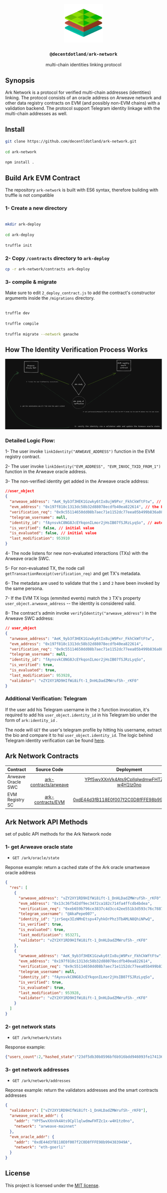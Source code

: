<p align="center">
  <a href="https://decent.land">
    <img src="./img/logo25.png" height="124">
  </a>
  <h3 align="center"><code>@decentdotland/ark-network</code></h3>
  <p align="center">multi-chain identities linking protocol</p>
</p>

## Synopsis
Ark Network is a protocol for verified multi-chain addresses (identities) linking. The protocol consists of an oracle address on Arweave network and other data registry contracts on EVM (and possibly non-EVM chains) with a validation backend. The protocol support Telegram identity linkage with the multi-chain addresses as well.

## Install

```sh
git clone https://github.com/decentldotland/ark-network.git

cd ark-network

npm install .
```

## Build Ark EVM Contract

The repository `ark-network` is built with ES6 syntax, therefore building with truffle is not compatible

### 1- Create a new directory
```sh

mkdir ark-deploy

cd ark-deploy

truffle init


```

### 2- Copy `/contracts` directory to `ark-deploy`

```sh
cp -r ark-network/contracts ark-deploy 

```

### 3- compile & migrate
Make sure to edit `2_deploy_contract.js` to add the contract's constructor arguments inside the `/migrations` directory.

```sh

truffle dev

truffle compile

truffle migrate --network ganache

```

## How The Identity Verification Process Works

![logic-flow](/img/logic-flow.png)

### Detailed Logic Flow:

1- The user invoke `linkIdentity("ARWEAVE_ADDRESS")` function in the EVM registry contract.

2- The user invoke `linkIdentity("EVM_ADDRESS", "EVM_INVOC_TXID_FROM_1")` function in the Arweave oracle address.

3- The non-verified identity get added in the Arweave oracle address:

```json
//user_object
{
  "arweave_address": "AeK_9yb3f3HEK1Gzwky6tIx8ujW9Pxr_FkhCkWftFtw", // the TX caller address
  "evm_address": "0x197f818c1313dc58b32d88078ecdfb40ea822614", // the EVM identity to be verified
  "verification_req": "0x9c55114650dd08b7aec71e1152dc77eea05b499b836a08add2f0d4bd49e2b095", // TXID of the interaction with the EVM sc
  "telegram_username": null,
  "identity_id": "fAynsvkC8NG8JcEYkqonILmor2jHsIB07fSJRzLyqSo", // auto-generated, the SWC interactionTX.ID
  "is_verified": false, // initial value
  "is_evaluated": false, // initial value
  "last_modification": 953910
}

```


4- The node listens for new non-evaluated interactions (TXs) with the Arweave oracle SWC.

5- For non-evaluated TX, the node call `getTransactionReceipt(verification_req)` and get TX's metadata.

6- The metadata are used to validate that the `1` and `2` have been invoked by the same persona.

7- If the EVM TX logs (emmited events) match the `3` TX's property `user_object.arweave_address` -- the identity is considered valid.

8- The contract's admin invoke `verifyIdentity("arweave_address")` in the Arweave SWC address:

```json
// user_object
{
  "arweave_address": "AeK_9yb3f3HEK1Gzwky6tIx8ujW9Pxr_FkhCkWftFtw",
  "evm_address": "0x197f818c1313dc58b32d88078ecdfb40ea822614",
  "verification_req": "0x9c55114650dd08b7aec71e1152dc77eea05b499b836a08add2f0d4bd49e2b095",
  "telegram_username": null,
  "identity_id": "fAynsvkC8NG8JcEYkqonILmor2jHsIB07fSJRzLyqSo",
  "is_verified": true,
  "is_evaluated": true,
  "last_modification": 953928,
  "validator": "vZY2XY1RD9HIfWi8ift-1_DnHLDadZMWrufSh-_rKF0"
}
```
### Additional Verification: Telegram

If the user add his Telegram username in the `2` function invocation, it's required to add his `user_object.identity_id` in his Telegram bio under the form of `ark:identity_id` .

The node will `GET` the user's telegram profile by hitting his username, extract the bio and compare it to hsi `user_object.identity_id`. The logic behind Telegram identity verification can be found [here](./src/telegram).
 
## Ark Network Contracts

| Contract  | Source Code | Deployment | Network |
| ------------- |:-------------:| :-------------: | :-------------: |
| Arweave Oracle SWC      | [ark-contracts/arweave](./ark-contracts/arweave)     |   [YPf5wvXXnVk4Ats9CpllqlwdmwFHTZc1x-w4H1tz0no](https://viewblock.io/arweave/tx/YPf5wvXXnVk4Ats9CpllqlwdmwFHTZc1x-w4H1tz0no) | Arweave Mainnet |
| EVM Registry SC      | [ark-contracts/EVM](./ark-contracts/EVM/identity.vy)     |  [0xdE44d3fB118E0f007f2C0D8fFFE98b994383949A](https://goerli.etherscan.io/address/0xde44d3fb118e0f007f2c0d8fffe98b994383949a)          | Goerli Testnet |

## Ark Network API Methods
set of public API methods for the Ark Network node

### 1- get Arweave oracle state
- `GET /ark/oracle/state`

Reponse example: return a cached state of the Ark oracle smartweave oracle address

```json
{
  "res": [
    {
      "arweave_address": "vZY2XY1RD9HIfWi8ift-1_DnHLDadZMWrufSh-_rKF0",
      "evm_address": "0x13c36f5d2df9ec3472ca182c714fa4ffcdb4bdea",
      "verification_req": "0xeb659b796ce3837c4d3cc42ee551b3d593c76c78873e99ac23c610a21427a662",
      "telegram_username": "@AkaPepe007",
      "identity_id": "jzrSeqx3IzNMnEtspv47yhkOrPhz3TbAMLN8QhiNPwQ",
      "is_verified": true,
      "is_evaluated": true,
      "last_modification": 953271,
      "validator": "vZY2XY1RD9HIfWi8ift-1_DnHLDadZMWrufSh-_rKF0"
    },
    {
      "arweave_address": "AeK_9yb3f3HEK1Gzwky6tIx8ujW9Pxr_FkhCkWftFtw",
      "evm_address": "0x197f818c1313dc58b32d88078ecdfb40ea822614",
      "verification_req": "0x9c55114650dd08b7aec71e1152dc77eea05b499b836a08add2f0d4bd49e2b095",
      "telegram_username": null,
      "identity_id": "fAynsvkC8NG8JcEYkqonILmor2jHsIB07fSJRzLyqSo",
      "is_verified": true,
      "is_evaluated": true,
      "last_modification": 953928,
      "validator": "vZY2XY1RD9HIfWi8ift-1_DnHLDadZMWrufSh-_rKF0"
    }
  ]
}
```

### 2- get network stats
- `GET /ark/network/stats`

Response example:
```json
{"users_count":2,"hashed_state":"23df5db30b8596bf6b916bdd946093fe1741363376de78981f8670031e84715c","last_cached_block":954308}

```

### 3- get network addresses
- `GET /ark/network/addresses`

Reponse example: return the validators addresses and the smart contracts addresses

```json
{
  "validators": ["vZY2XY1RD9HIfWi8ift-1_DnHLDadZMWrufSh-_rKF0"],
  "arweave_oracle_addr": {
    "addr": "YPf5wvXXnVk4Ats9CpllqlwdmwFHTZc1x-w4H1tz0no",
    "network": "arweave-mainnet"
  },
  "evm_oracle_addr": {
    "addr": "0xdE44d3fB118E0f007f2C0D8fFFE98b994383949A",
    "network": "eth-goerli"
  }
}
```

## License
This project is licensed under the [MIT license](./LICENSE).